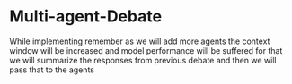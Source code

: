 # Multi-agent-Debate
While implementing remember as we will add more agents the context window will be increased and model performance will be suffered for that we will summarize the responses from previous debate and then we will pass that to the agents 